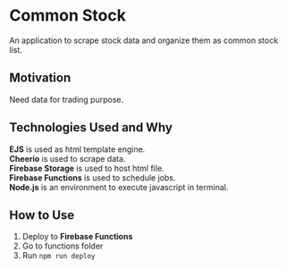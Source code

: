 # Common Stock
An application to scrape stock data and organize them as common stock list.

## Motivation
Need data for trading purpose.

## Technologies Used and Why
**EJS** is used as html template engine.  
**Cheerio** is used to scrape data.  
**Firebase Storage** is used to host html file.  
**Firebase Functions** is used to schedule jobs.  
**Node.js** is an environment to execute javascript in terminal.

## How to Use
1. Deploy to **Firebase Functions**
2. Go to functions folder
3. Run ```npm run deploy```
